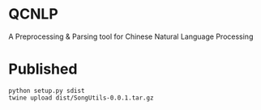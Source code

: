 # QCNLP
A Preprocessing &amp; Parsing tool for Chinese Natural Language Processing

# Published
``` shell
python setup.py sdist  
twine upload dist/SongUtils-0.0.1.tar.gz
```